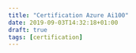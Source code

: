 ```yaml
---
title: "Certification Azure Ai100"
date: 2019-09-03T14:32:18+01:00
draft: true
tags: [certification]
---
```


